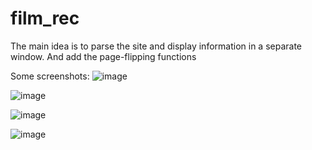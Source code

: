 # film_rec

The main idea is to parse the site and display information in a separate window. And add the page-flipping functions

Some screenshots:
![image](https://user-images.githubusercontent.com/101277772/170887005-5fd9be58-e70f-49b8-a03e-8636af2e624b.png)

![image](https://user-images.githubusercontent.com/101277772/170887037-b326c3d7-a28d-429f-97b6-89d5d6c7d899.png)

![image](https://user-images.githubusercontent.com/101277772/170887053-fa11baf1-c60f-4dc4-9854-6113d71d7a4d.png)

![image](https://user-images.githubusercontent.com/101277772/170887075-f028ae43-bf57-4eff-8369-eb31e66f4999.png)
